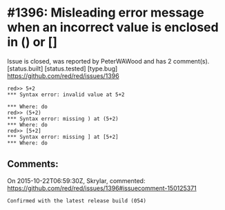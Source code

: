 
#1396: Misleading error message when an incorrect value is enclosed in () or []
================================================================================
Issue is closed, was reported by PeterWAWood and has 2 comment(s).
[status.built] [status.tested] [type.bug]
<https://github.com/red/red/issues/1396>

```
red>> 5+2
*** Syntax error: invalid value at 5+2

*** Where: do
red>> (5+2)
*** Syntax error: missing ) at (5+2)
*** Where: do
red>> [5+2]
*** Syntax error: missing ] at [5+2]
*** Where: do
```



Comments:
--------------------------------------------------------------------------------

On 2015-10-22T06:59:30Z, Skrylar, commented:
<https://github.com/red/red/issues/1396#issuecomment-150125371>

    Confirmed with the latest release build (054)


